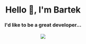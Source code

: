 <h1 align="center">Hello 👋, I'm Bartek</h1>
<h3 align="center">I'd like to be a great developer...</h3>
<h4 align="center"></h4>
<p align="center"><img src="https://raw.githubusercontent.com/jglovier/gifs/gh-pages/hacking/doge-hacking.gif" /></a>
